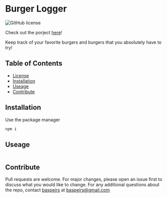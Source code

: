 # Burger Logger
![GitHub license](https://img.shields.io/badge/license-None-blue.svg)

Check out the porject [here](https://nameless-inlet-77869.herokuapp.com/)!
 
Keep track of your favorite burgers and burgers that you absolutely have to try!

## Table of Contents
* [License](#license)
* [Installation](#installation)
* [Useage](#useage)
* [Contribute](#contribute)

## Installation
Use the package manager 
```bash
npm i
```

## Useage
```bash

```

## Contribute
Pull requests are welcome. For major changes, please open an issue first to discuss what you would like to change.
For any additional questions about the repo, contact [baspeirs](undefined) at baspeirs@gmail.com
